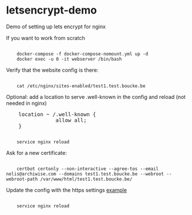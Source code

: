 # letsencrypt-demo
Demo of setting up lets encrypt for nginx

If you want to work from scratch

<code>
	docker-compose -f docker-compose-nomount.yml up -d
	docker exec -u 0 -it webserver /bin/bash	
</code>

Verify that the website config is there:

<code>
	cat /etc/nginx/sites-enabled/test1.test.boucke.be
</code>

Optional: add a location to serve .well-known in the config and reload (not needed in nginx)

<pre>
	location ~ /.well-known {
                allow all;
	}
</pre>

<code>
	service nginx reload
</code>

Ask for a new certificate:

<code>
	certbot certonly --non-interactive --agree-tos --email nelis@archiwise.com --domains test1.test.boucke.be --webroot --webroot-path /var/www/html/test1.test.boucke.be/
</code>

Update the config with the https settings [example](nginx-conf/test1.2.nginx.site)

<code>
	service nginx reload
</code>		


